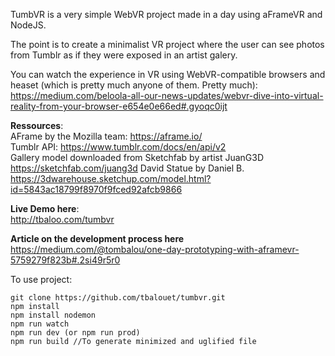 TumbVR is a very simple WebVR project made in a day using aFrameVR and NodeJS.

The point is to create a minimalist VR project where the user can see photos from Tumblr as if they were exposed in an artist galery.

You can watch the experience in VR using WebVR-compatible browsers and heaset (which is pretty much anyone of them. Pretty much):
https://medium.com/beloola-all-our-news-updates/webvr-dive-into-virtual-reality-from-your-browser-e654e0e66ed#.gyoqc0ijt

**Ressources**:  
AFrame by the Mozilla team: https://aframe.io/  
Tumblr API: https://www.tumblr.com/docs/en/api/v2  
Gallery model downloaded from Sketchfab by artist JuanG3D https://sketchfab.com/juang3d
David Statue by Daniel B. https://3dwarehouse.sketchup.com/model.html?id=5843ac18799f8970f9fced92afcb9866

**Live Demo here**:  
http://tbaloo.com/tumbvr

**Article on the development process here**  
https://medium.com/@tombalou/one-day-prototyping-with-aframevr-5759279f823b#.2si49r5r0

To use project:
```
git clone https://github.com/tbalouet/tumbvr.git  
npm install  
npm install nodemon  
npm run watch  
npm run dev (or npm run prod)  
npm run build //To generate minimized and uglified file
```
